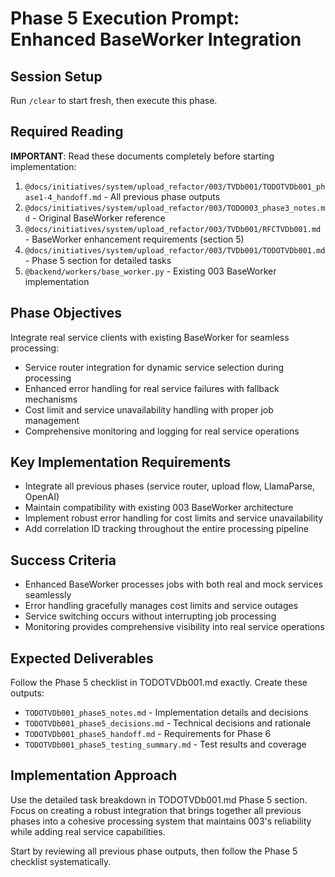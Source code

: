 # Phase 5 Execution Prompt: Enhanced BaseWorker Integration

## Session Setup
Run `/clear` to start fresh, then execute this phase.

## Required Reading
**IMPORTANT**: Read these documents completely before starting implementation:

1. `@docs/initiatives/system/upload_refactor/003/TVDb001/TODOTVDb001_phase1-4_handoff.md` - All previous phase outputs
2. `@docs/initiatives/system/upload_refactor/003/TODO003_phase3_notes.md` - Original BaseWorker reference
3. `@docs/initiatives/system/upload_refactor/003/TVDb001/RFCTVDb001.md` - BaseWorker enhancement requirements (section 5)
4. `@docs/initiatives/system/upload_refactor/003/TVDb001/TODOTVDb001.md` - Phase 5 section for detailed tasks
5. `@backend/workers/base_worker.py` - Existing 003 BaseWorker implementation

## Phase Objectives
Integrate real service clients with existing BaseWorker for seamless processing:
- Service router integration for dynamic service selection during processing
- Enhanced error handling for real service failures with fallback mechanisms
- Cost limit and service unavailability handling with proper job management
- Comprehensive monitoring and logging for real service operations

## Key Implementation Requirements
- Integrate all previous phases (service router, upload flow, LlamaParse, OpenAI)
- Maintain compatibility with existing 003 BaseWorker architecture
- Implement robust error handling for cost limits and service unavailability
- Add correlation ID tracking throughout the entire processing pipeline

## Success Criteria
- Enhanced BaseWorker processes jobs with both real and mock services seamlessly
- Error handling gracefully manages cost limits and service outages
- Service switching occurs without interrupting job processing
- Monitoring provides comprehensive visibility into real service operations

## Expected Deliverables
Follow the Phase 5 checklist in TODOTVDb001.md exactly. Create these outputs:
- `TODOTVDb001_phase5_notes.md` - Implementation details and decisions
- `TODOTVDb001_phase5_decisions.md` - Technical decisions and rationale
- `TODOTVDb001_phase5_handoff.md` - Requirements for Phase 6
- `TODOTVDb001_phase5_testing_summary.md` - Test results and coverage

## Implementation Approach
Use the detailed task breakdown in TODOTVDb001.md Phase 5 section. Focus on creating a robust integration that brings together all previous phases into a cohesive processing system that maintains 003's reliability while adding real service capabilities.

Start by reviewing all previous phase outputs, then follow the Phase 5 checklist systematically.